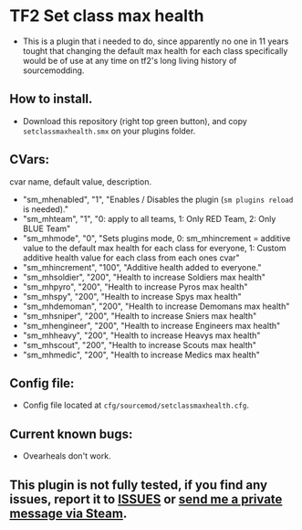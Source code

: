# TF2 Set class max health 

- This is a plugin that i needed to do, since apparently no one in 11 years tought that changing the default max health for each class specifically would be of use at any time on tf2's long living history of sourcemodding.

## How to install.
- Download this repository (right top green button), and copy `setclassmaxhealth.smx` on your plugins folder.

## CVars:

cvar name, default value, description.

- "sm_mhenabled", "1", "Enables / Disables the plugin (`sm plugins reload` is needed)."
- "sm_mhteam", "1", "0: apply to all teams, 1: Only RED Team, 2: Only BLUE Team"
- "sm_mhmode", "0", "Sets plugins mode, 0: sm_mhincrement = additive value to the default max health for each class for everyone, 1: Custom additive health value for each class from each ones cvar"
- "sm_mhincrement", "100", "Additive health added to everyone."
- "sm_mhsoldier", "200", "Health to increase Soldiers max health"
- "sm_mhpyro", "200", "Health to increase Pyros max health"
- "sm_mhspy", "200", "Health to increase Spys  max health"
- "sm_mhdemoman", "200", "Health to increase Demomans max health"
- "sm_mhsniper", "200", "Health to increase Sniers max health"
- "sm_mhengineer", "200", "Health to increase Engineers max health"
- "sm_mhheavy", "200", "Health to increase Heavys max health"
- "sm_mhscout", "200", "Health to increase Scouts max health"
- "sm_mhmedic", "200", "Health to increase Medics max health"


## Config file:
- Config file located at `cfg/sourcemod/setclassmaxhealth.cfg`.

## Current known bugs:
- Ovearheals don't work.

## This plugin is not fully tested, if you find any issues, report it to [ISSUES](https://github.com/Frenzoid/TF2_SetClassMaxHealth/issues) or [send me a private message via Steam](https://steamcommunity.com/id/MrFren/).
